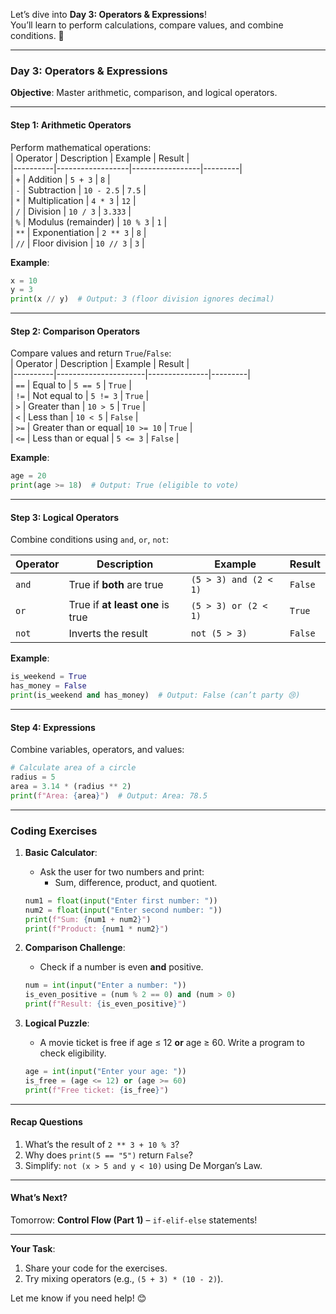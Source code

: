 Let’s dive into **Day 3: Operators & Expressions**!  
You’ll learn to perform calculations, compare values, and combine conditions. 🔢  

---

### **Day 3: Operators & Expressions**  
**Objective**: Master arithmetic, comparison, and logical operators.  

---

#### **Step 1: Arithmetic Operators**  
Perform mathematical operations:  
| Operator | Description      | Example         | Result  |  
|----------|------------------|-----------------|---------|  
| `+`      | Addition         | `5 + 3`         | `8`     |  
| `-`      | Subtraction      | `10 - 2.5`      | `7.5`   |  
| `*`      | Multiplication   | `4 * 3`         | `12`    |  
| `/`      | Division         | `10 / 3`        | `3.333` |  
| `%`      | Modulus (remainder) | `10 % 3`    | `1`     |  
| `**`     | Exponentiation   | `2 ** 3`        | `8`     |  
| `//`     | Floor division   | `10 // 3`       | `3`     |  

**Example**:  
```python  
x = 10  
y = 3  
print(x // y)  # Output: 3 (floor division ignores decimal)  
```  

---

#### **Step 2: Comparison Operators**  
Compare values and return `True`/`False`:  
| Operator | Description          | Example       | Result  |  
|----------|----------------------|---------------|---------|  
| `==`     | Equal to             | `5 == 5`      | `True`  |  
| `!=`     | Not equal to         | `5 != 3`      | `True`  |  
| `>`      | Greater than         | `10 > 5`      | `True`  |  
| `<`      | Less than            | `10 < 5`      | `False` |  
| `>=`     | Greater than or equal| `10 >= 10`    | `True`  |  
| `<=`     | Less than or equal   | `5 <= 3`      | `False` |  

**Example**:  
```python  
age = 20  
print(age >= 18)  # Output: True (eligible to vote)  
```  

---

#### **Step 3: Logical Operators**  
Combine conditions using `and`, `or`, `not`:  

| Operator | Description                          | Example                   | Result  |  
|----------|--------------------------------------|---------------------------|---------|  
| `and`    | True if **both** are true            | `(5 > 3) and (2 < 1)`     | `False` |  
| `or`     | True if **at least one** is true     | `(5 > 3) or (2 < 1)`      | `True`  |  
| `not`    | Inverts the result                   | `not (5 > 3)`             | `False` |  

**Example**:  
```python  
is_weekend = True  
has_money = False  
print(is_weekend and has_money)  # Output: False (can’t party 😢)  
```  

---

#### **Step 4: Expressions**  
Combine variables, operators, and values:  
```python  
# Calculate area of a circle  
radius = 5  
area = 3.14 * (radius ** 2)  
print(f"Area: {area}")  # Output: Area: 78.5  
```  

---

### **Coding Exercises**  
1. **Basic Calculator**:  
   - Ask the user for two numbers and print:  
     - Sum, difference, product, and quotient.  
   ```python  
   num1 = float(input("Enter first number: "))  
   num2 = float(input("Enter second number: "))  
   print(f"Sum: {num1 + num2}")  
   print(f"Product: {num1 * num2}")  
   ```  

2. **Comparison Challenge**:  
   - Check if a number is even **and** positive.  
   ```python  
   num = int(input("Enter a number: "))  
   is_even_positive = (num % 2 == 0) and (num > 0)  
   print(f"Result: {is_even_positive}")  
   ```  

3. **Logical Puzzle**:  
   - A movie ticket is free if age ≤ 12 **or** age ≥ 60. Write a program to check eligibility.  
   ```python  
   age = int(input("Enter your age: "))  
   is_free = (age <= 12) or (age >= 60)  
   print(f"Free ticket: {is_free}")  
   ```  

---

#### **Recap Questions**  
1. What’s the result of `2 ** 3 + 10 % 3`?  
2. Why does `print(5 == "5")` return `False`?  
3. Simplify: `not (x > 5 and y < 10)` using De Morgan’s Law.  

---

#### **What’s Next?**  
Tomorrow: **Control Flow (Part 1)** – `if-elif-else` statements!  

---

**Your Task**:  
1. Share your code for the exercises.  
2. Try mixing operators (e.g., `(5 + 3) * (10 - 2)`).  

Let me know if you need help! 😊
